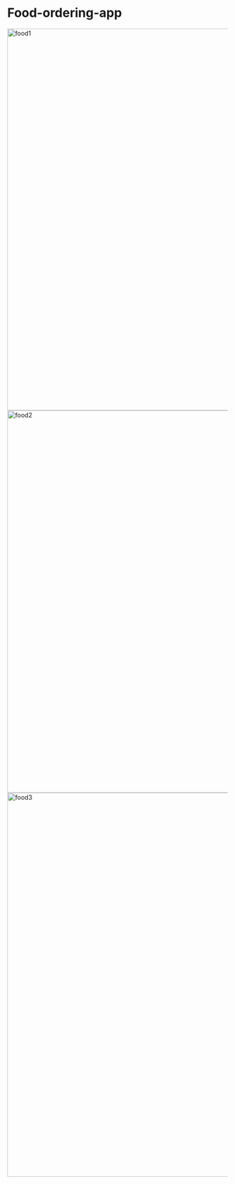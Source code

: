 # Food-ordering-app

<img width="871" alt="food1" src="https://github.com/Vedanthvk07/Food-ordering-app/assets/97136779/84b62a52-ffff-4a2c-873a-16b0cc2a9893">

<img width="872" alt="food2" src="https://github.com/Vedanthvk07/Food-ordering-app/assets/97136779/15a6149f-bcea-4fa2-bcab-6c9511330bc3">

<img width="876" alt="food3" src="https://github.com/Vedanthvk07/Food-ordering-app/assets/97136779/ac43d368-5a00-4d9c-8ebe-0f31fc3cd72b">


